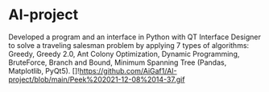 # AI-project

Developed a program and an interface in Python with QT Interface Designer to solve a traveling salesman problem by applying 7 types of algorithms: Greedy, Greedy 2.0, Ant Colony Optimization, Dynamic Programming, BruteForce, Branch and Bound, Minimum Spanning Tree (Pandas, Matplotlib, PyQt5).
[]!https://github.com/AiGaf1/AI-project/blob/main/Peek%202021-12-08%2014-37.gif
